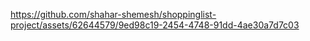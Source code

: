 

https://github.com/shahar-shemesh/shoppinglist-project/assets/62644579/9ed98c19-2454-4748-91dd-4ae30a7d7c03

